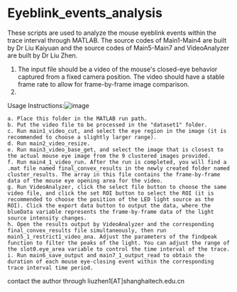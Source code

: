 # Eyeblink_events_analysis
These scripts are used to analyze the mouse eyeblink events within the trace interval through MATLAB. The source codes of Main1-Main4 are built by Dr Liu Kaiyuan and the source codes of Main5-Main7 and VideoAnalyzer are built by Dr Liu Zhen.
1. The input file should be a video of the mouse's closed-eye behavior captured from a fixed camera position. The video should have a stable frame rate to allow for frame-by-frame image comparison.
2. 
Usage Instructions:![image](https://github.com/user-attachments/assets/bc09b795-456a-48c2-898e-36d327df7f63)

	a. Place this folder in the MATLAB run path.
	b. Put the video file to be processed in the "dataset1" folder.
	c. Run main1_video_cut, and select the eye region in the image (it is recommended to choose a slightly larger range).
	d. Run main2_video_resize.
	e. Run main3_video_base_get, and select the image that is closest to the actual mouse eye image from the 9 clustered images provided.
	f. Run main4_1_video_run. After the run is completed, you will find a .mat file named final_convex_results in the newly created folder named cluster_results. The array in this file contains the frame-by-frame data of the mouse eye opening area for the video.
	g. Run VideoAnalyzer, click the select file button to choose the same video file, and click the set ROI button to select the ROI (it is recommended to choose the position of the LED light source as the ROI). Click the export data button to output the data, where the blueData variable represents the frame-by-frame data of the light source intensity changes.
	h. Open the results output by VideoAnalyzer and the corresponding final_convex_results file simultaneously, then run main5_1_restrict1_video_ana. Adjust the parameters of the findpeak function to filter the peaks of the light. You can adjust the range of the slot0.eye_area variable to control the time interval of the trace.
	i. Run main6_save_output and main7_1_output_read to obtain the duration of each mouse eye-closing event within the corresponding trace interval time period.

contact the author through liuzhen1[AT]shanghaitech.edu.cn
